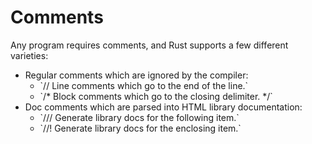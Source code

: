 # Comments
 Any program requires comments, and Rust supports a few different varieties:

<ul>
    <li>Regular comments which are ignored by the compiler:
        <ul>
            <li>`// Line comments which go to the end of the line.`</li>
            <li>`/* Block comments which go to the closing delimiter. */`</li>
        </ul>
    </li>
    <li>Doc comments which are parsed into HTML library documentation:
        <ul>
            <li>`/// Generate library docs for the following item.`</li>
            <li>`//! Generate library docs for the enclosing item.`</li>
        </ul>
    </li>
</ul>